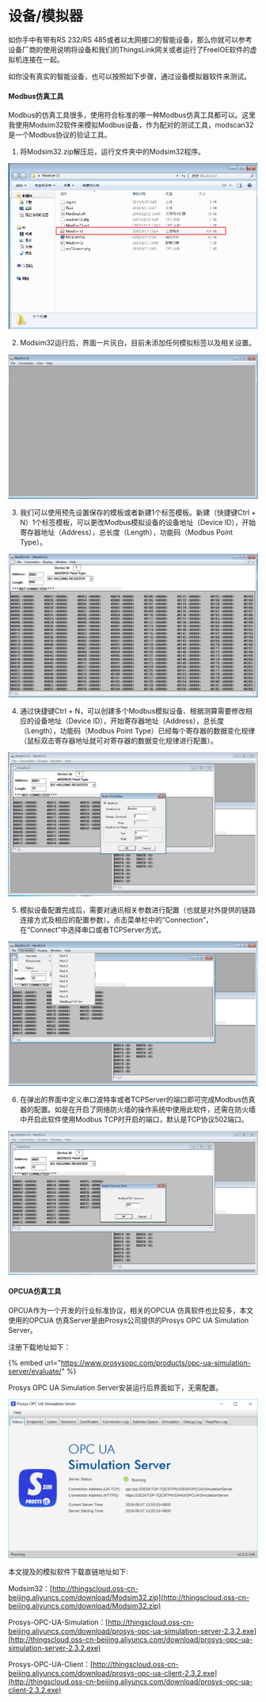 # 设备/模拟器

如你手中有带有RS 232/RS 485或者以太网接口的智能设备，那么你就可以参考设备厂商的使用说明将设备和我们的ThingsLink网关或者运行了FreeIOE软件的虚拟机连接在一起。

如你没有真实的智能设备，也可以按照如下步骤，通过设备模拟器软件来测试。

#### Modbus仿真工具

Modbus的仿真工具很多，使用符合标准的哪一种Modbus仿真工具都可以。这里我使用Modsim32软件来模拟Modbus设备，作为配对的测试工具，modscan32是一个Modbus协议的验证工具。

1. 将Modsim32.zip解压后，运行文件夹中的Modsim32程序。

![](../../.gitbook/assets/image%20%2830%29.png)

2. Modsim32运行后，界面一片灰白，目前未添加任何模拟标签以及相关设置。

![](../../.gitbook/assets/image%20%288%29.png)

3. 我们可以使用预先设置保存的模板或者新建1个标签模板。新建（快捷键Ctrl + N）1个标签模板，可以更改Modbus模拟设备的设备地址（Device ID），开始寄存器地址（Address），总长度（Length），功能码（Modbus Point Type）。

![](../../.gitbook/assets/image%20%2828%29.png)

4. 通过快捷键Ctrl + N，可以创建多个Modbus模拟设备、根据测算需要修改相应的设备地址（Device ID），开始寄存器地址（Address），总长度（Length），功能码（Modbus Point Type）已经每个寄存器的数据变化规律（鼠标双击寄存器地址就可对寄存器的数据变化规律进行配置）。

![](../../.gitbook/assets/image%20%2821%29.png)

5. 模拟设备配置完成后，需要对通讯相关参数进行配置（也就是对外提供的链路连接方式及相应的配置参数）。点击菜单栏中的“Connection”，在“Connect”中选择串口或者TCPServer方式。

![](../../.gitbook/assets/image%20%283%29.png)

6. 在弹出的界面中定义串口波特率或者TCPServer的端口即可完成Modbus仿真器的配置。如是在开启了网络防火墙的操作系统中使用此软件，还需在防火墙中开启此软件使用Modbus TCP时开启的端口，默认是TCP协议502端口。

![](../../.gitbook/assets/image%20%2817%29.png)



#### OPCUA仿真工具

OPCUA作为一个开发的行业标准协议，相关的OPCUA 仿真软件也比较多，本文使用的OPCUA 仿真Server是由Prosys公司提供的Prosys OPC UA Simulation Server。

注册下载地址如下：

{% embed url="https://www.prosysopc.com/products/opc-ua-simulation-server/evaluate/" %}

Prosys OPC UA Simulation Server安装运行后界面如下，无需配置。

![](../../.gitbook/assets/image%20%289%29.png)

本文提及的模拟软件下载直链地址如下:

Modsim32：[http://thingscloud.oss-cn-beijing.aliyuncs.com/download/Modsim32.zip](http://thingscloud.oss-cn-beijing.aliyuncs.com/download/Modsim32.zip)

Prosys-OPC-UA-Simulation：[http://thingscloud.oss-cn-beijing.aliyuncs.com/download/prosys-opc-ua-simulation-server-2.3.2.exe](http://thingscloud.oss-cn-beijing.aliyuncs.com/download/prosys-opc-ua-simulation-server-2.3.2.exe)

Prosys-OPC-UA-Client：[http://thingscloud.oss-cn-beijing.aliyuncs.com/download/prosys-opc-ua-client-2.3.2.exe](http://thingscloud.oss-cn-beijing.aliyuncs.com/download/prosys-opc-ua-client-2.3.2.exe)

